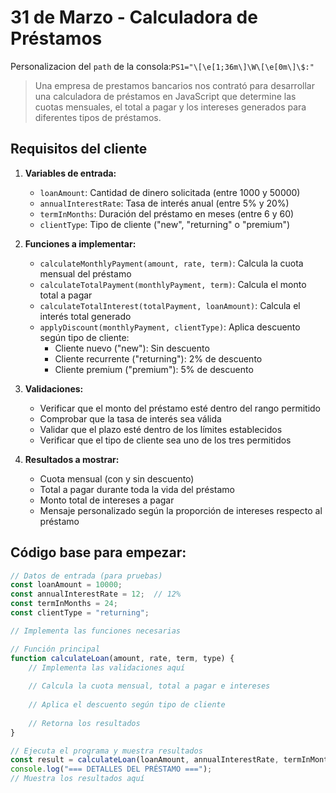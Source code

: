 # 31 de Marzo - Calculadora de Préstamos
Personalizacion del `path` de la consola:`PS1="\[\e[1;36m\]\W\[\e[0m\]\$:"`
<!-- PS1="\[\e[1;36m\]\W\[\e[0m\]\$:" -->


> Una empresa de prestamos bancarios nos contrató para desarrollar una calculadora de préstamos en JavaScript que determine las cuotas mensuales, el total a pagar y los intereses generados para diferentes tipos de préstamos.

## Requisitos del cliente

1. **Variables de entrada:**
   - `loanAmount`: Cantidad de dinero solicitada (entre 1000 y 50000)
   - `annualInterestRate`: Tasa de interés anual (entre 5% y 20%)
   - `termInMonths`: Duración del préstamo en meses (entre 6 y 60)
   - `clientType`: Tipo de cliente ("new", "returning" o "premium")

2. **Funciones a implementar:**
   - `calculateMonthlyPayment(amount, rate, term)`: Calcula la cuota mensual del préstamo
   - `calculateTotalPayment(monthlyPayment, term)`: Calcula el monto total a pagar
   - `calculateTotalInterest(totalPayment, loanAmount)`: Calcula el interés total generado
   - `applyDiscount(monthlyPayment, clientType)`: Aplica descuento según tipo de cliente:
     - Cliente nuevo ("new"): Sin descuento
     - Cliente recurrente ("returning"): 2% de descuento
     - Cliente premium ("premium"): 5% de descuento

3. **Validaciones:**
   - Verificar que el monto del préstamo esté dentro del rango permitido
   - Comprobar que la tasa de interés sea válida
   - Validar que el plazo esté dentro de los límites establecidos
   - Verificar que el tipo de cliente sea uno de los tres permitidos

4. **Resultados a mostrar:**
   - Cuota mensual (con y sin descuento)
   - Total a pagar durante toda la vida del préstamo
   - Monto total de intereses a pagar
   - Mensaje personalizado según la proporción de intereses respecto al préstamo

## Código base para empezar:

```javascript
// Datos de entrada (para pruebas)
const loanAmount = 10000;
const annualInterestRate = 12;  // 12%
const termInMonths = 24;
const clientType = "returning";

// Implementa las funciones necesarias

// Función principal
function calculateLoan(amount, rate, term, type) {
    // Implementa las validaciones aquí
    
    // Calcula la cuota mensual, total a pagar e intereses
    
    // Aplica el descuento según tipo de cliente
    
    // Retorna los resultados
}

// Ejecuta el programa y muestra resultados
const result = calculateLoan(loanAmount, annualInterestRate, termInMonths, clientType);
console.log("=== DETALLES DEL PRÉSTAMO ===");
// Muestra los resultados aquí
```